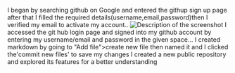 I began by searching github on Google and entered the githup sign up page after that I filled the required details(username,email,password)then I verified my email to activate my account..
![Description of the screenshot](screenshots/create-account.png)
I accessed the git hub login page and signed into my github account by entering my username/email and password in the given space...
I created markdown by going to "Add file">create new file then named it and I clicked the'commit new files' to save my changes
I created a new public repository and explored its features for a better understanding 
